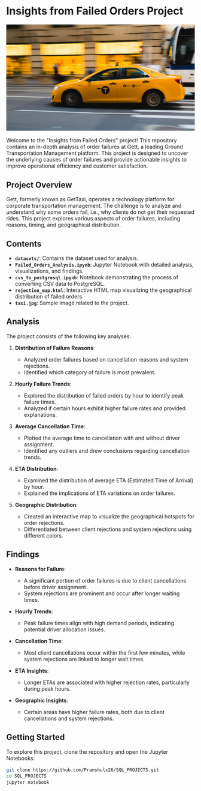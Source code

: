 # Insights from Failed Orders Project
![Taxi](taxi.jpg)

Welcome to the "Insights from Failed Orders" project! This repository contains an in-depth analysis of order failures at Gett, a leading Ground Transportation Management platform. This project is designed to uncover the underlying causes of order failures and provide actionable insights to improve operational efficiency and customer satisfaction.

## Project Overview

Gett, formerly known as GetTaxi, operates a technology platform for corporate transportation management. The challenge is to analyze and understand why some orders fail, i.e., why clients do not get their requested rides. This project explores various aspects of order failures, including reasons, timing, and geographical distribution.

## Contents

- **`datasets/`**: Contains the dataset used for analysis.
- **`Failed_Orders_Analysis.ipynb`**: Jupyter Notebook with detailed analysis, visualizations, and findings.
- **`cvs_to_postgresql.ipynb`**: Notebook demonstrating the process of converting CSV data to PostgreSQL.
- **`rejection_map.html`**: Interactive HTML map visualizing the geographical distribution of failed orders.
- **`taxi.jpg`**: Sample image related to the project.

## Analysis

The project consists of the following key analyses:

1. **Distribution of Failure Reasons**:
   - Analyzed order failures based on cancellation reasons and system rejections.
   - Identified which category of failure is most prevalent.

2. **Hourly Failure Trends**:
   - Explored the distribution of failed orders by hour to identify peak failure times.
   - Analyzed if certain hours exhibit higher failure rates and provided explanations.

3. **Average Cancellation Time**:
   - Plotted the average time to cancellation with and without driver assignment.
   - Identified any outliers and drew conclusions regarding cancellation trends.

4. **ETA Distribution**:
   - Examined the distribution of average ETA (Estimated Time of Arrival) by hour.
   - Explained the implications of ETA variations on order failures.

5. **Geographic Distribution**:
   - Created an interactive map to visualize the geographical hotspots for order rejections.
   - Differentiated between client rejections and system rejections using different colors.

## Findings

- **Reasons for Failure**:
  - A significant portion of order failures is due to client cancellations before driver assignment.
  - System rejections are prominent and occur after longer waiting times.

- **Hourly Trends**:
  - Peak failure times align with high demand periods, indicating potential driver allocation issues.

- **Cancellation Time**:
  - Most client cancellations occur within the first few minutes, while system rejections are linked to longer wait times.

- **ETA Insights**:
  - Longer ETAs are associated with higher rejection rates, particularly during peak hours.

- **Geographic Insights**:
  - Certain areas have higher failure rates, both due to client cancellations and system rejections.

## Getting Started

To explore this project, clone the repository and open the Jupyter Notebooks:

```bash
git clone https://github.com/Pranshulx26/SQL_PROJECTS.git
cd SQL_PROJECTS
jupyter notebook
